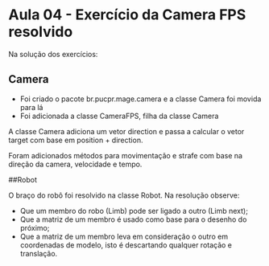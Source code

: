 # Aula 04 - Exercício da Camera FPS resolvido

Na solução dos exercícios:

## Camera

* Foi criado o pacote br.pucpr.mage.camera e a classe Camera foi movida para lá
* Foi adicionada a classe CameraFPS, filha da classe Camera

A classe Camera adiciona um vetor direction e passa a calcular o vetor target com base em position + direction.

Foram adicionados métodos para movimentação e strafe com base na direção da camera, velocidade e tempo.

##Robot

O braço do robô foi resolvido na classe Robot. Na resolução observe:

* Que um membro do robo (Limb) pode ser ligado a outro (Limb next);
* Que a matriz de um membro é usado como base para o desenho do próximo;
* Que a matriz de um membro leva em consideração o outro em coordenadas de modelo, 
isto é descartando qualquer rotação e translação.
